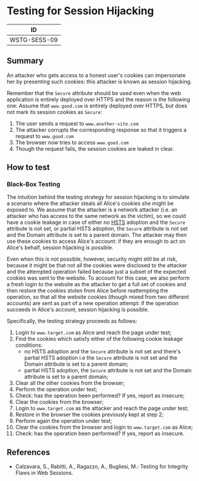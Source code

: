 # Testing for Session Hijacking

|ID          |
|------------|
|WSTG-SESS-09|

## Summary

An attacker who gets access to a honest user's cookies can impersonate her by presenting such cookies: this attacker is known as session hijacking.

Remember that the `Secure` attribute should be used even when the web application is entirely deployed over HTTPS and the reason is the following one:
Assume that `www.good.com` is entirely deployed over HTTPS, but does not mark its session cookies as `Secure`:

1. The user sends a request to `www.another-site.com`
2. The attacker corrupts the corresponding response so that it triggers a request to `www.good.com`
3. The browser now tries to access `www.good.com`
4. Though the request fails, the session cookies are leaked in clear.

## How to test

### Black-Box Testing

The intuition behind the testing strategy for session hijacking is to simulate a scenario where the attacker steals all Alice's cookies she might be exposed to. We assume that the attacker is a network attacker (i.e. an attacker who has access to the same network as the victim), so we could have a cookie leakage in case of either no [HSTS](https://en.wikipedia.org/wiki/HTTP_Strict_Transport_Security) adoption and the `Secure` attribute is not set, or partial HSTS adoption, the `Secure` attribute is not set and the Domain attribute is set to a parent domain. The attacker may then use these cookies to access Alice's account: if they are enough to act on Alice's behalf, session hijacking is possible.

Even when this is not possible, however, security might still be at risk, because it might be that not all the cookies were disclosed to the attacker and the attempted operation failed because just a subset of the expected cookies was sent to the website. To account for this case, we also perform a fresh login to the website as the attacker to get a full set of cookies and then restore the cookies stolen from Alice before reattempting the operation, so that all the website cookies (though mixed from two different accounts) are sent as part of a new operation attempt: if the operation succeeds in Alice's account, session hijacking is possible.

Specifically, the testing strategy proceeds as follows:

1. Login to `www.target.com` as Alice and reach the page under test;
2. Find the cookies which satisfy either of the following cookie leakage conditions:
    * no HSTS adoption and the `Secure` attribute is not set and there's partial HSTS adoption i.e the `Secure` attribute is not set and the Domain attribute is set to a parent domain;
    * partial HSTS adoption, the `Secure` attribute is not set and the Domain attribute is set to a parent domain;
3. Clear all the other cookies from the browser;
4. Perform the operation under test;
5. Check: has the operation been performed? If yes, report as insecure;
6. Clear the cookies from the browser;
7. Login to `www.target.com` as the attacker and reach the page under test;
8. Restore in the browser the cookies previously kept at step 2;
9. Perform again the operation under test;
10. Clear the cookies from the browser and login to `www.target.com` as Alice;
11. Check: has the operation been performed? If yes, report as insecure.

## References

- Calzavara, S., Rabitti, A., Ragazzo, A., Bugliesi, M.: Testing for Integrity Flaws in Web Sessions.
